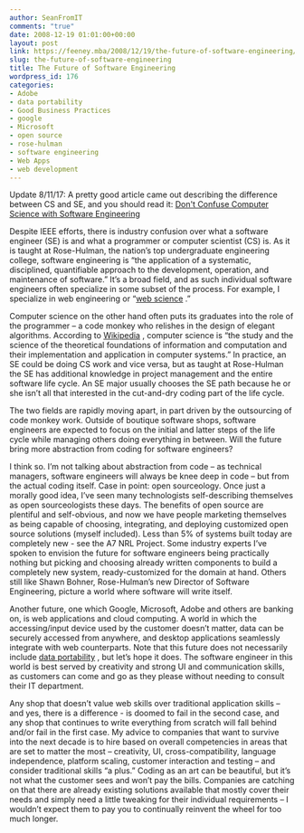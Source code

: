 ```yaml
---
author: SeanFromIT
comments: "true"
date: 2008-12-19 01:01:00+00:00
layout: post
link: https://feeney.mba/2008/12/19/the-future-of-software-engineering/
slug: the-future-of-software-engineering
title: The Future of Software Engineering
wordpress_id: 176
categories:
- Adobe
- data portability
- Good Business Practices
- google
- Microsoft
- open source
- rose-hulman
- software engineering
- Web Apps
- web development
---
```


Update 8/11/17: A pretty good article came out describing the difference between CS and SE, and you should read it: [Don't Confuse Computer Science with Software Engineering](https://code.berlin/en/blog/computer-science-software-engineering/)

Despite IEEE efforts, there is industry confusion over what a software engineer (SE) is and what a programmer or computer scientist (CS) is. As it is taught at Rose-Hulman, the nation’s top undergraduate engineering college, software engineering is “the application of a systematic, disciplined, quantifiable approach to the development, operation, and maintenance of software.” It’s a broad field, and as such individual software engineers often specialize in some subset of the process. For example, I specialize in web engineering or “[web science](http://www.webscience.org/) .”

Computer science on the other hand often puts its graduates into the role of the programmer – a code monkey who relishes in the design of elegant algorithms. According to [Wikipedia](http://en.wikipedia.org/wiki/Computer_science) , computer science is “the study and the science of the theoretical foundations of information and computation and their implementation and application in computer systems.” In practice, an SE could be doing CS work and vice versa, but as taught at Rose-Hulman the SE has additional knowledge in project management and the entire software life cycle. An SE major usually chooses the SE path because he or she isn’t all that interested in the cut-and-dry coding part of the life cycle.

The two fields are rapidly moving apart, in part driven by the outsourcing of code monkey work. Outside of boutique software shops, software engineers are expected to focus on the initial and latter steps of the life cycle while managing others doing everything in between. Will the future bring more abstraction from coding for software engineers?

I think so. I’m not talking about abstraction from code – as technical managers, software engineers will always be knee deep in code – but from the actual coding itself. Case in point: open sourceology. Once just a morally good idea, I’ve seen many technologists self-describing themselves as open sourceologists these days. The benefits of open source are plentiful and self-obvious, and now we have people marketing themselves as being capable of choosing, integrating, and deploying customized open source solutions (myself included). Less than 5% of systems built today are completely new - see the A7 NRL Project. Some industry experts I’ve spoken to envision the future for software engineers being practically nothing but picking and choosing already written components to build a completely new system, ready-customized for the domain at hand. Others still like Shawn Bohner, Rose-Hulman’s new Director of Software Engineering, picture a world where software will write itself.

Another future, one which Google, Microsoft, Adobe and others are banking on, is web applications and cloud computing. A world in which the accessing/input device used by the customer doesn’t matter, data can be securely accessed from anywhere, and desktop applications seamlessly integrate with web counterparts. Note that this future does not necessarily include [data portability](http://www.dataportability.org/) , but let’s hope it does. The software engineer in this world is best served by creativity and strong UI and communication skills, as customers can come and go as they please without needing to consult their IT department.

Any shop that doesn’t value web skills over traditional application skills – and yes, there is a difference - is doomed to fail in the second case, and any shop that continues to write everything from scratch will fall behind and/or fail in the first case. My advice to companies that want to survive into the next decade is to hire based on overall competencies in areas that are set to matter the most – creativity, UI, cross-compatibility, language independence, platform scaling, customer interaction and testing – and consider traditional skills “a plus.” Coding as an art can be beautiful, but it’s not what the customer sees and won’t pay the bills. Companies are catching on that there are already existing solutions available that mostly cover their needs and simply need a little tweaking for their individual requirements – I wouldn’t expect them to pay you to continually reinvent the wheel for too much longer.
